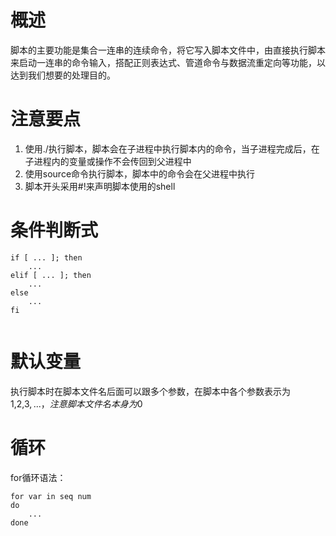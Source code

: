 # 概述
脚本的主要功能是集合一连串的连续命令，将它写入脚本文件中，由直接执行脚本来启动一连串的命令输入，搭配正则表达式、管道命令与数据流重定向等功能，以达到我们想要的处理目的。
# 注意要点
1. 使用./执行脚本，脚本会在子进程中执行脚本内的命令，当子进程完成后，在子进程内的变量或操作不会传回到父进程中
2. 使用source命令执行脚本，脚本中的命令会在父进程中执行
3. 脚本开头采用#!来声明脚本使用的shell
# 条件判断式
```
if [ ... ]; then
    ...
elif [ ... ]; then
    ...
else 
    ...
fi
    
```
# 默认变量
执行脚本时在脚本文件名后面可以跟多个参数，在脚本中各个参数表示为$1,$2,$3,...，注意脚本文件名本身为$0
# 循环
for循环语法：
```
for var in seq num
do
    ...
done    
```